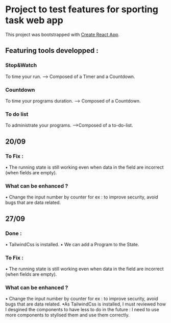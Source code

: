 # Project to test features for sporting task web app

This project was bootstrapped with [Create React App](https://github.com/facebook/create-react-app).

## Featuring tools developped :

### Stop&Watch

To time your run.
--> Composed of a Timer and a Countdown.

### Countdown

To time your programs duration.
--> Composed of a Countdown.

### To do list

To administrate your programs.
-->Composed of a to-do-list.

## 20/09

### To Fix :

• The running state is still working even when data in the field are incorrect (when fields are empty).

### What can be enhanced ?

• Change the input number by counter for ex : to improve security, avoid bugs that are data related.

## 27/09

### Done : 

• TailwindCss is installed. 
• We can add a Program to the State.

### To Fix :

• The running state is still working even when data in the field are incorrect (when fields are empty).

### What can be enhanced ?

• Change the input number by counter for ex : to improve security, avoid bugs that are data related.
•As TailwindCss is installed, I must reviewed how I desgined the components to have less to do in the future : I need to use more components to stylised them and use them correctly.